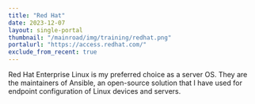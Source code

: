 ```yaml
---
title: "Red Hat"
date: 2023-12-07
layout: single-portal
thumbnail: "/mainroad/img/training/redhat.png"
portalurl: "https://access.redhat.com/"
exclude_from_recent: true
---
```

Red Hat Enterprise Linux is my preferred choice as a server OS. They are the maintainers of Ansible, an open-source solution that I have used for endpoint configuration of Linux devices and servers.
